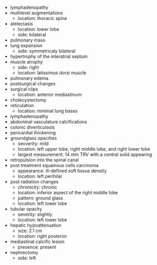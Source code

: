 - lymphadenopathy
- multilevel augmentations
  - location: thoracic spine
- atelectasis
  - location: lower lobe
  - side: bilateral
- pulmonary mass
- lung expansion
  - side: symmetricaly bilateral
- hypertrophy of the interatrial septum
- muscle atrophy
  - side: right
  - location: latissimus dorsi muscle
- pulmonary edema
- postsurgical changes
- surgical clips
  - location: anterior mediastinum
- cholecystectomy
- reticulation
  - location: minimal lung bases
- lymphadenopathy
- abdominal vasculature calcifications
- colonic diverticulosis
- pericardial thickening
- groundglass opacities  
  - sevverity: mild
  - location: left upper lobe, right middle lobe, and right lower lobe
  - largest measurement: 14 mm TRV with a central solid appearing
- retropulsion into the spinal canal
- post treatment squamous cells carcinoma
  - appearance: ill-defined soft tissue density
  - location: left perihilar
- post radiation changes
  - chronicity: chronic
  - location: inferior aspect of the right middle lobe
  - pattern: ground glass
  - location: left lower lobe
- tubular opacity
  - severity: slightly
  - location: left lower lobe
- hepatic hypoattenuation
  - size:  2.1 cm
  - location: right posterior
- mediastinal calcific lesion
  - presence: present
- nephrectomy
  - side: left